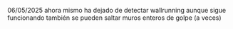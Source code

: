06/05/2025
ahora mismo ha dejado de detectar wallrunning aunque sigue funcionando
también se pueden saltar muros enteros de golpe (a veces)
